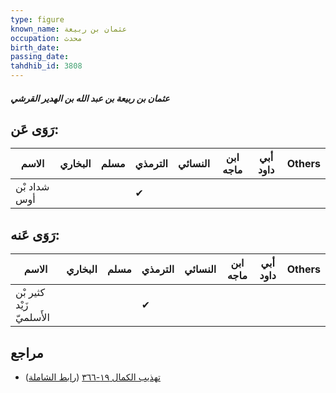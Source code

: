 ```yaml
---
type: figure
known_name: عثمان بن ربيعة
occupation: محدث
birth_date:
passing_date:
tahdhib_id: 3808
---
```

##### عثمان بن ربيعة بن عبد الله بن الهدير القرشي

## رَوَى عَن:
| الاسم        | البخاري | مسلم | الترمذي | النسائي | ابن ماجه | أبي داود | Others |
| ------------ | ------- | ---- | ------- | ------- | -------- | -------- | ------ |
| شداد بْن أوس |         |      | ✔       |         |          |          |        |
## رَوَى عَنه:
| الاسم                    | البخاري | مسلم | الترمذي | النسائي | ابن ماجه | أبي داود | Others |
| ------------------------ | ------- | ---- | ------- | ------- | -------- | -------- | ------ |
| كثير بْن زَيْد الأَسلميّ |         |      | ✔       |         |          |          |        |
## مراجع
- [تهذيب الكمال ١٩-٣٦٦](obsidian://open?vault=Tahdhib-al-Kamal&file=Figures/٣٨٠٨-عثمان%20بن%20ربيعة%20بن%20عبد%20الله%20بن%20الهدير%20القرشي) ([رابط الشاملة](https://shamela.ws/book/3722/9940))